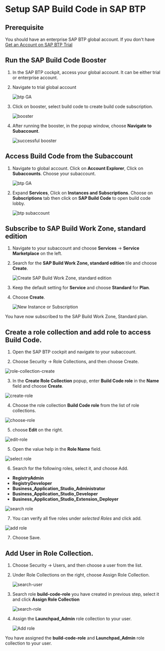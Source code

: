 # Setup SAP Build Code in SAP BTP

## Prerequisite 

You should have  an enterprise SAP BTP global account. If you don't have [Get an Account on SAP BTP Trial](https://developers.sap.com/tutorials/hcp-create-trial-account..html)

## Run the SAP Build Code Booster

1. In the SAP BTP cockpit, access your global account. It can be either trial or enterprise account.

2. Navigate to trial global account
    
    ![btp GA](./images/setup-build-code/btp-booster-GA.png)

3. Click on booster, select build code to create build code subscription.

    ![booster](./images/setup-build-code/booster.png)

4. After running the booster, in the popup window, choose **Navigate to Subaccount**.

    ![successful booster](./images/setup-build-code/booster-confirm.png)


## Access Build Code from the Subaccount

1. Navigate to global account. Click on **Account Explorer**, Click on **Subaccounts**. Choose your subaccount.

    ![btp GA](./images/setup-build-code/btp-GA.png)

2. Expand **Services**, Click on **Instances and Subscriptions**. Choose on **Subscriptions** tab then click on **SAP Build Code** to open build code lobby.

    ![btp subaccount](./images/setup-build-code/btp-subaccount.png)

## Subscribe to SAP Build Work Zone, standard edition

1. Navigate to your subaccount and choose **Services** &rarr; **Service Marketplace** on the left.

2. Search for the **SAP Build Work Zone, standard edition** tile and choose **Create**.

    ![Create SAP Build Work Zone, standard edition](../../../build-code/images/integrate-workzone/create_workzone_instance.png)

3. Keep the default setting for **Service** and choose **Standard** for **Plan**.

4. Choose **Create**.

    ![New Instance or Subscription](../images/integrate-workzone/workzoneSub.png)

You have now subscribed to the SAP Build Work Zone, Standard plan.

## Create a role collection and add role to access Build Code. 

1. Open the SAP BTP cockpit and navigate to your subaccount.

2. Choose Security → Role Collections, and then choose Create.

![role-collection-create](./images/setup-build-code/role-collection-create.png)

3. In the **Create Role Collection** popup, enter **Build Code role** in the **Name** field and choose **Create**.

![create-role](./images/setup-build-code/create-role.png)

4. Choose the role collection **Build Code role** from the list of role collections. 

![choose-role](./images/setup-build-code/Action-arrow.png)

 5. choose **Edit** on the right. 

 ![edit-role](./images/setup-build-code/edit-role.png)

5. Open the value help in the **Role Name** field.

![select role](./images/setup-build-code/select-role.png)

6. Search for the following roles, select it, and choose Add.
- **RegistryAdmin** 
- **RegistryDeveloper**
- **Business_Application_Studio_Administrator**
- **Business_Application_Studio_Developer**
- **Business_Application_Studio_Extension_Deployer**

![search role](./images/setup-build-code/add-role.png)

7. You can verify all five roles under *selected Roles* and click add. 

![add role](./images/setup-build-code/roles-list.png)

7. Choose Save.

## Add User in Role Collection.

1. Choose Security → Users, and then choose a user from the list.

2. Under Role Collections on the right, choose Assign Role Collection.

    ![search-user](./images/setup-build-code/user-search.png)

3. Search role **build-code-role** you have created in previous step, select it and click **Assign Role Collection**

    ![search-role](./images/setup-build-code/search-role.png)

4. Assign the **Launchpad_Admin** role collection to your user.
    
    ![Add role](../../../build-code/images/integrate-workzone/add_launchpad_admin_role.png)

You have assigned the **build-code-role** and **Launchpad_Admin** role collection to your user.
